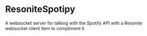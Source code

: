 # ResoniteSpotipy
A websocket server for talking with the Spotify API with a Resonite websocket client item to compliment it
